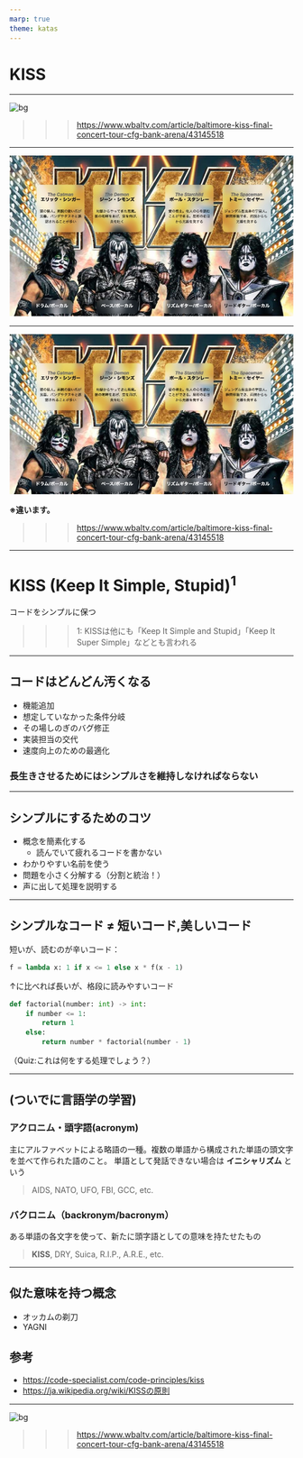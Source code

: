 ```yaml
---
marp: true
theme: katas
---
```

<!-- 
size: 16:9
paginate: true
-->
<!-- header: 勉強会#-->

# KISS

<!-- 皆さんKISSは知っていますよね？もちろん私も知っています。皆さんもKISSの思い出を胸に今日は臨んでくれていると思います。 -->
<!-- せっかくなので私のKISSの思い出を少し話しますね。恥ずかしいですが、聞き苦しい部分もあるかもですがすみません。 -->
<!-- はじめてKISSと出会ったのは中学時代でした。確かお店を歩いていたときに気になり聞いてみたのがとっかかりだったと思います。
それはもう電撃が走ったような衝撃でした。ビジュアルはすごいのに美しい声で歌っていて、荒々しいパフォーマンスをしながらも
完成された音楽性。日本の様々なバンドが影響を受けたのも頷けるというものです。

・・・そうです、このKISSです
-->

---

![bg](https://kubrick.htvapps.com/htv-prod-media.s3.amazonaws.com/images/kiss-end-of-the-road-world-tour-admat-1-1677694412.jpeg?crop=1.00xw:0.456xh;0,0.0185xh&resize=900:*)

>>> https://www.wbaltv.com/article/baltimore-kiss-final-concert-tour-cfg-bank-arena/43145518

<!-- 1973年に結成され、今もなお活動を続けている伝説的なハードロックバンド。KISSです -->

---

![bg contain](assets/03-KISS_detail.jpg)

<!-- iPadの情報を転記 -->

---

![bg opacity:0.2](assets/03-KISS_detail.jpg)

**※違います。**

>>> https://www.wbaltv.com/article/baltimore-kiss-final-concert-tour-cfg-bank-arena/43145518

---

# KISS (Keep It Simple, Stupid)$^1$

コードをシンプルに保つ

>>> 1: KISSは他にも「Keep It Simple and Stupid」「Keep It Super Simple」などとも言われる

---

## コードはどんどん汚くなる

* 機能追加
* 想定していなかった条件分岐
* その場しのぎのバグ修正
* 実装担当の交代
* 速度向上のための最適化

### 長生きさせるためにはシンプルさを維持しなければならない

---

## シンプルにするためのコツ

* 概念を簡素化する
  * 読んでいて疲れるコードを書かない
* わかりやすい名前を使う
* 問題を小さく分解する（分割と統治！）
* 声に出して処理を説明する

<!-- ラバーダッキング -->

---

## シンプルなコード ≠ 短いコード,美しいコード

短いが、読むのが辛いコード：
```python
f = lambda x: 1 if x <= 1 else x * f(x - 1)
```

↑に比べれば長いが、格段に読みやすいコード
```python
def factorial(number: int) -> int:
    if number <= 1:
        return 1
    else:
        return number * factorial(number - 1)
```

（Quiz:これは何をする処理でしょう？）

---
## (ついでに言語学の学習)

<!-- エンジニア界隈に多い -->

### アクロニム・頭字語(acronym)
主にアルファベットによる略語の一種。複数の単語から構成された単語の頭文字を並べて作られた語のこと。
単語として発話できない場合は **イニシャリズム** という

> AIDS, NATO, UFO, FBI, GCC, etc.

### バクロニム（backronym/bacronym）
ある単語の各文字を使って、新たに頭字語としての意味を持たせたもの

> **KISS**, DRY, Suica, R.I.P., A.R.E., etc.

<!--
AIDS: 後天性免疫不全症候群、Acquired immune deficiency syndrome
UFO: 未確認飛行物体、unidentified flying object
FBI: 連邦捜査局、Federal Bureau of Investigation
GCC: GNU Compiler Collection
-->
<!--
SOS: Save Our Ship(Souls)
Suica: Super Urban Intelligent Card / スイスイ行けるICカード
ARE: アレ。Aim, Respect, Empower
R.I.P.: Rest In Peace。本来はラテン語で「安らかに眠れ」を意味する「requiescat in pace(レクウィエスカト・イン・パーチェ)」
-->
---
## 似た意味を持つ概念

* オッカムの剃刀
* YAGNI

<!-- オッカムの剃刀:「ある事実Pを同様に説明できるのであれば仮説の数（または措定される実体の数）は少ないほうが良い」 -->
<!-- You Ain't Gonna Need It -->

## 参考

* https://code-specialist.com/code-principles/kiss
* https://ja.wikipedia.org/wiki/KISSの原則

---

![bg](https://kubrick.htvapps.com/htv-prod-media.s3.amazonaws.com/images/kiss-end-of-the-road-world-tour-admat-1-1677694412.jpeg?crop=1.00xw:0.456xh;0,0.0185xh&resize=900:*)

>>> https://www.wbaltv.com/article/baltimore-kiss-final-concert-tour-cfg-bank-arena/43145518